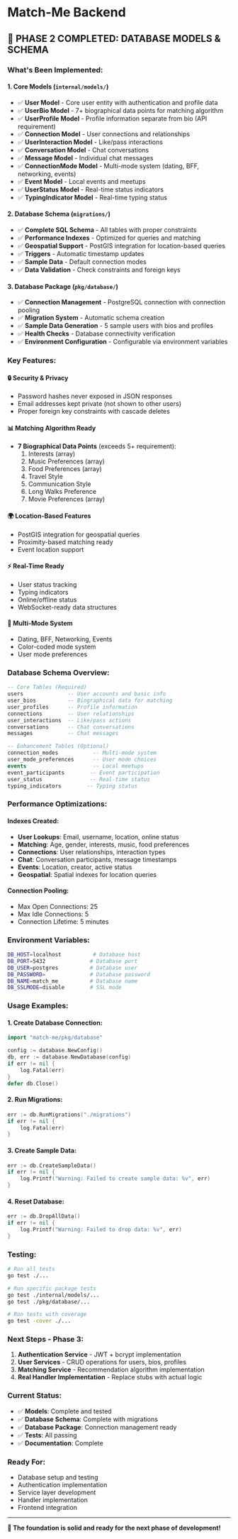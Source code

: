 # Match-Me Backend

## 🚀 **PHASE 2 COMPLETED: DATABASE MODELS & SCHEMA**

### **What's Been Implemented:**

#### **1. Core Models (`internal/models/`)**
- ✅ **User Model** - Core user entity with authentication and profile data
- ✅ **UserBio Model** - 7+ biographical data points for matching algorithm
- ✅ **UserProfile Model** - Profile information separate from bio (API requirement)
- ✅ **Connection Model** - User connections and relationships
- ✅ **UserInteraction Model** - Like/pass interactions
- ✅ **Conversation Model** - Chat conversations
- ✅ **Message Model** - Individual chat messages
- ✅ **ConnectionMode Model** - Multi-mode system (dating, BFF, networking, events)
- ✅ **Event Model** - Local events and meetups
- ✅ **UserStatus Model** - Real-time status indicators
- ✅ **TypingIndicator Model** - Real-time typing status

#### **2. Database Schema (`migrations/`)**
- ✅ **Complete SQL Schema** - All tables with proper constraints
- ✅ **Performance Indexes** - Optimized for queries and matching
- ✅ **Geospatial Support** - PostGIS integration for location-based queries
- ✅ **Triggers** - Automatic timestamp updates
- ✅ **Sample Data** - Default connection modes
- ✅ **Data Validation** - Check constraints and foreign keys

#### **3. Database Package (`pkg/database/`)**
- ✅ **Connection Management** - PostgreSQL connection with connection pooling
- ✅ **Migration System** - Automatic schema creation
- ✅ **Sample Data Generation** - 5 sample users with bios and profiles
- ✅ **Health Checks** - Database connectivity verification
- ✅ **Environment Configuration** - Configurable via environment variables

### **Key Features:**

#### **🔒 Security & Privacy**
- Password hashes never exposed in JSON responses
- Email addresses kept private (not shown to other users)
- Proper foreign key constraints with cascade deletes

#### **📊 Matching Algorithm Ready**
- **7 Biographical Data Points** (exceeds 5+ requirement):
  1. Interests (array)
  2. Music Preferences (array)
  3. Food Preferences (array)
  4. Travel Style
  5. Communication Style
  6. Long Walks Preference
  7. Movie Preferences (array)

#### **🌍 Location-Based Features**
- PostGIS integration for geospatial queries
- Proximity-based matching ready
- Event location support

#### **⚡ Real-Time Ready**
- User status tracking
- Typing indicators
- Online/offline status
- WebSocket-ready data structures

#### **🎯 Multi-Mode System**
- Dating, BFF, Networking, Events
- Color-coded mode system
- User mode preferences

### **Database Schema Overview:**

```sql
-- Core Tables (Required)
users              -- User accounts and basic info
user_bios          -- Biographical data for matching
user_profiles      -- Profile information
connections        -- User relationships
user_interactions  -- Like/pass actions
conversations      -- Chat conversations
messages           -- Chat messages

-- Enhancement Tables (Optional)
connection_modes           -- Multi-mode system
user_mode_preferences      -- User mode choices
events                     -- Local meetups
event_participants        -- Event participation
user_status               -- Real-time status
typing_indicators        -- Typing status
```

### **Performance Optimizations:**

#### **Indexes Created:**
- **User Lookups**: Email, username, location, online status
- **Matching**: Age, gender, interests, music, food preferences
- **Connections**: User relationships, interaction types
- **Chat**: Conversation participants, message timestamps
- **Events**: Location, creator, active status
- **Geospatial**: Spatial indexes for location queries

#### **Connection Pooling:**
- Max Open Connections: 25
- Max Idle Connections: 5
- Connection Lifetime: 5 minutes

### **Environment Variables:**

```bash
DB_HOST=localhost          # Database host
DB_PORT=5432              # Database port
DB_USER=postgres          # Database user
DB_PASSWORD=              # Database password
DB_NAME=match_me          # Database name
DB_SSLMODE=disable        # SSL mode
```

### **Usage Examples:**

#### **1. Create Database Connection:**
```go
import "match-me/pkg/database"

config := database.NewConfig()
db, err := database.NewDatabase(config)
if err != nil {
    log.Fatal(err)
}
defer db.Close()
```

#### **2. Run Migrations:**
```go
err := db.RunMigrations("./migrations")
if err != nil {
    log.Fatal(err)
}
```

#### **3. Create Sample Data:**
```go
err := db.CreateSampleData()
if err != nil {
    log.Printf("Warning: Failed to create sample data: %v", err)
}
```

#### **4. Reset Database:**
```go
err := db.DropAllData()
if err != nil {
    log.Printf("Warning: Failed to drop data: %v", err)
}
```

### **Testing:**

```bash
# Run all tests
go test ./...

# Run specific package tests
go test ./internal/models/...
go test ./pkg/database/...

# Run tests with coverage
go test -cover ./...
```

### **Next Steps - Phase 3:**

1. **Authentication Service** - JWT + bcrypt implementation
2. **User Services** - CRUD operations for users, bios, profiles
3. **Matching Service** - Recommendation algorithm implementation
4. **Real Handler Implementation** - Replace stubs with actual logic

### **Current Status:**

- ✅ **Models**: Complete and tested
- ✅ **Database Schema**: Complete with migrations
- ✅ **Database Package**: Connection management ready
- ✅ **Tests**: All passing
- ✅ **Documentation**: Complete

### **Ready For:**

- Database setup and testing
- Authentication implementation
- Service layer development
- Handler implementation
- Frontend integration

---

**🎯 The foundation is solid and ready for the next phase of development!**
